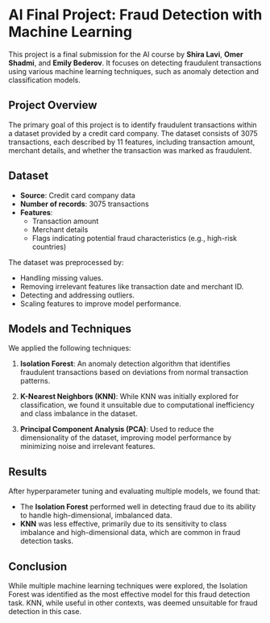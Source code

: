 # AI Final Project: Fraud Detection with Machine Learning

This project is a final submission for the AI course by **Shira Lavi**, **Omer Shadmi**, and **Emily Bederov**. It focuses on detecting fraudulent transactions using various machine learning techniques, such as anomaly detection and classification models.

## Project Overview

The primary goal of this project is to identify fraudulent transactions within a dataset provided by a credit card company. The dataset consists of 3075 transactions, each described by 11 features, including transaction amount, merchant details, and whether the transaction was marked as fraudulent.

## Dataset

- **Source**: Credit card company data
- **Number of records**: 3075 transactions
- **Features**:
  - Transaction amount
  - Merchant details
  - Flags indicating potential fraud characteristics (e.g., high-risk countries)
  
The dataset was preprocessed by:
- Handling missing values.
- Removing irrelevant features like transaction date and merchant ID.
- Detecting and addressing outliers.
- Scaling features to improve model performance.

## Models and Techniques

We applied the following techniques:

1. **Isolation Forest**: An anomaly detection algorithm that identifies fraudulent transactions based on deviations from normal transaction patterns.
   
2. **K-Nearest Neighbors (KNN)**: While KNN was initially explored for classification, we found it unsuitable due to computational inefficiency and class imbalance in the dataset.

3. **Principal Component Analysis (PCA)**: Used to reduce the dimensionality of the dataset, improving model performance by minimizing noise and irrelevant features.

## Results

After hyperparameter tuning and evaluating multiple models, we found that:
- The **Isolation Forest** performed well in detecting fraud due to its ability to handle high-dimensional, imbalanced data.
- **KNN** was less effective, primarily due to its sensitivity to class imbalance and high-dimensional data, which are common in fraud detection tasks.

## Conclusion

While multiple machine learning techniques were explored, the Isolation Forest was identified as the most effective model for this fraud detection task. KNN, while useful in other contexts, was deemed unsuitable for fraud detection in this case.
